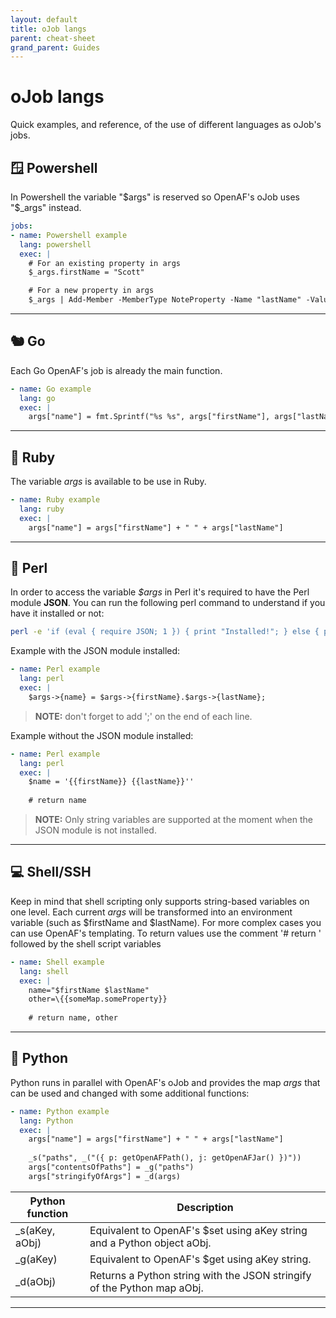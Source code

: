 ```yaml
---
layout: default
title: oJob langs
parent: cheat-sheet
grand_parent: Guides
---
```


# oJob langs

Quick examples, and reference, of the use of different languages as oJob's jobs.

## 🪟 Powershell

In Powershell the variable "$args" is reserved so OpenAF's oJob uses "$_args" instead.

```yaml
jobs:
- name: Powershell example
  lang: powershell
  exec: |
    # For an existing property in args
    $_args.firstName = "Scott"

    # For a new property in args
    $_args | Add-Member -MemberType NoteProperty -Name "lastName" -Value "Tiger"

```

---

## 🐿️ Go 

Each Go OpenAF's job is already the main function.

```yaml
- name: Go example
  lang: go
  exec: |
    args["name"] = fmt.Sprintf("%s %s", args["firstName"], args["lastName"])

```

---

## 💎 Ruby

The variable _args_ is available to be use in Ruby.

```yaml
- name: Ruby example
  lang: ruby
  exec: |
    args["name"] = args["firstName"] + " " + args["lastName"]

```

---

## 🐪 Perl

In order to access the variable _$args_ in Perl it's required to have the Perl module __JSON__. You can run the following perl command to understand if you have it installed or not:

```bash
perl -e 'if (eval { require JSON; 1 }) { print "Installed!"; } else { print "NOT installed!" };'
```

Example with the JSON module installed:

```yaml
- name: Perl example
  lang: perl
  exec: |
    $args->{name} = $args->{firstName}.$args->{lastName};

```

> **NOTE:** don't forget to add ';' on the end of each line.

Example without the JSON module installed:

```yaml
- name: Perl example
  lang: perl
  exec: |
    $name = '{{firstName}} {{lastName}}''
    
    # return name

```

> **NOTE:** Only string variables are supported at the moment when the JSON module is not installed.

---

## 💻 Shell/SSH

Keep in mind that shell scripting only supports string-based variables on one level. Each current _args_ will be transformed into an environment variable (such as $firstName and $lastName). For more complex cases you can use OpenAF's templating. To return values use the comment '# return ' followed by the shell script variables

```yaml
- name: Shell example
  lang: shell
  exec: |
    name="$firstName $lastName"
    other=\{{someMap.someProperty}}
    
    # return name, other

```

---

## 🐍 Python

Python runs in parallel with OpenAF's oJob and provides the map _args_ that can be used and changed with some additional functions:

```yaml
- name: Python example
  lang: Python
  exec: |
    args["name"] = args["firstName"] + " " + args["lastName"]
    
    _s("paths", _("({ p: getOpenAFPath(), j: getOpenAFJar() })"))
    args["contentsOfPaths"] = _g("paths")
    args["stringifyOfArgs"] = _d(args)

```

| Python function | Description |
|---|---|
| _s(aKey, aObj) | Equivalent to OpenAF's $set using aKey string and a Python object aObj. |
| _g(aKey) | Equivalent to OpenAF's $get using aKey string. |
| _d(aObj) | Returns a Python string with the JSON stringify of the Python map aObj. |

---